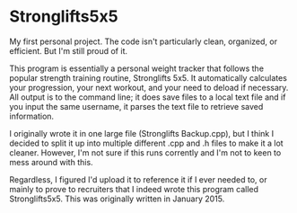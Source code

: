 # Stronglifts5x5
My first personal project. The code isn't particularly clean, organized, or efficient. But I'm still proud of it.

This program is essentially a personal weight tracker that follows the popular strength training routine, Stronglifts 5x5. It automatically calculates your progression, your next workout, and your need to deload if necessary. All output is to the command line; it does save files to a local text file and if you input the same username, it parses the text file to retrieve saved information.

I originally wrote it in one large file (Stronglifts Backup.cpp), but I think I decided to split it up into multiple different .cpp and .h files to make it a lot cleaner. However, I'm not sure if this runs corrently and I'm not to keen to mess around with this.

Regardless, I figured I'd upload it to reference it if I ever needed to, or mainly to prove to recruiters that I indeed wrote this program called Stronglifts5x5. This was originally written in January 2015.
